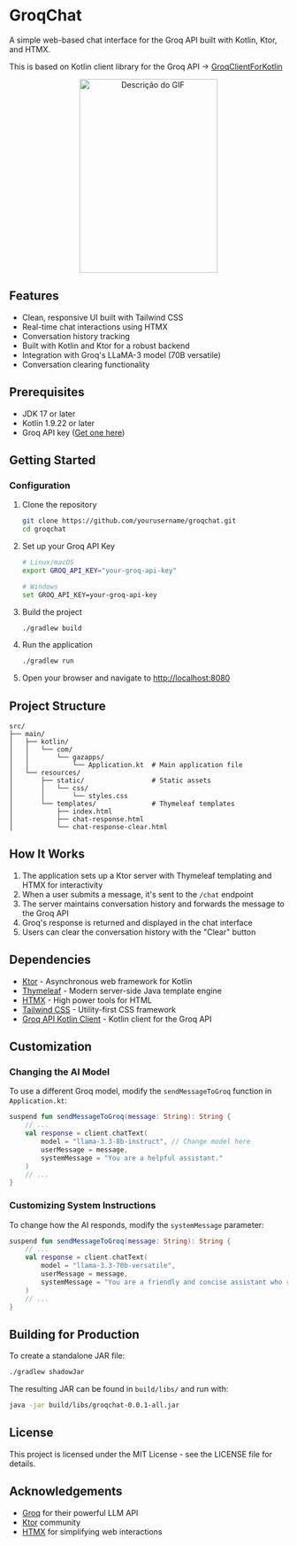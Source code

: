 # GroqChat

A simple web-based chat interface for the Groq API built with Kotlin, Ktor, and HTMX.

This is based on Kotlin client library for the Groq API -> [GroqClientForKotlin](https://github.com/gazolla/GroqClientApiKotlin)

<div style="text-align: center;">
<img src="groqchat.gif" width="250" height="350" alt="Descrição do GIF">
</div> 

## Features

- Clean, responsive UI built with Tailwind CSS
- Real-time chat interactions using HTMX
- Conversation history tracking
- Built with Kotlin and Ktor for a robust backend
- Integration with Groq's LLaMA-3 model (70B versatile)
- Conversation clearing functionality

## Prerequisites

- JDK 17 or later
- Kotlin 1.9.22 or later
- Groq API key ([Get one here](https://console.groq.com/keys))

## Getting Started

### Configuration

1. Clone the repository
   ```bash
   git clone https://github.com/yourusername/groqchat.git
   cd groqchat
   ```

2. Set up your Groq API Key
   ```bash
   # Linux/macOS
   export GROQ_API_KEY="your-groq-api-key"
   
   # Windows
   set GROQ_API_KEY=your-groq-api-key
   ```

3. Build the project
   ```bash
   ./gradlew build
   ```

4. Run the application
   ```bash
   ./gradlew run
   ```

5. Open your browser and navigate to [http://localhost:8080](http://localhost:8080)

## Project Structure

```
src/
├── main/
│   ├── kotlin/
│   │   └── com/
│   │       └── gazapps/
│   │           └── Application.kt  # Main application file
│   └── resources/
│       ├── static/                 # Static assets
│       │   └── css/
│       │       └── styles.css
│       └── templates/              # Thymeleaf templates
│           ├── index.html
│           ├── chat-response.html
│           └── chat-response-clear.html
```

## How It Works

1. The application sets up a Ktor server with Thymeleaf templating and HTMX for interactivity
2. When a user submits a message, it's sent to the `/chat` endpoint
3. The server maintains conversation history and forwards the message to the Groq API
4. Groq's response is returned and displayed in the chat interface
5. Users can clear the conversation history with the "Clear" button

## Dependencies

- [Ktor](https://ktor.io/) - Asynchronous web framework for Kotlin
- [Thymeleaf](https://www.thymeleaf.org/) - Modern server-side Java template engine
- [HTMX](https://htmx.org/) - High power tools for HTML
- [Tailwind CSS](https://tailwindcss.com/) - Utility-first CSS framework
- [Groq API Kotlin Client](https://github.com/yourusername/groq-api-kotlin) - Kotlin client for the Groq API

## Customization

### Changing the AI Model

To use a different Groq model, modify the `sendMessageToGroq` function in `Application.kt`:

```kotlin
suspend fun sendMessageToGroq(message: String): String {
    // ...
    val response = client.chatText(
        model = "llama-3.3-8b-instruct", // Change model here
        userMessage = message,
        systemMessage = "You are a helpful assistant."
    )
    // ...
}
```

### Customizing System Instructions

To change how the AI responds, modify the `systemMessage` parameter:

```kotlin
suspend fun sendMessageToGroq(message: String): String {
    // ...
    val response = client.chatText(
        model = "llama-3.3-70b-versatile",
        userMessage = message,
        systemMessage = "You are a friendly and concise assistant who responds with humor." // Change system message here
    )
    // ...
}
```

## Building for Production

To create a standalone JAR file:

```bash
./gradlew shadowJar
```

The resulting JAR can be found in `build/libs/` and run with:

```bash
java -jar build/libs/groqchat-0.0.1-all.jar
```

## License

This project is licensed under the MIT License - see the LICENSE file for details.

## Acknowledgements

- [Groq](https://groq.com/) for their powerful LLM API
- [Ktor](https://ktor.io/) community
- [HTMX](https://htmx.org/) for simplifying web interactions